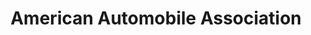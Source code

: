 ---
title: "American Automobile Association"
url: /nashua/american-automobile-association/
shop: travel agency
---